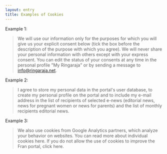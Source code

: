 ```yaml
---
layout: entry
title: Examples of Cookies
---
```


Example 1:

> We will use our information only for the purposes for which you will give us your explicit consent below (tick the box before the description of the purpose with which you agree). We will never share your personal information with others except with your express consent. You can edit the status of your consents at any time in the personal profile "My Ringaraja" or by sending a message to info@ringaraja.net.

Example 2:

> I agree to store my personal data in the portal's user database, to create my personal profile on the portal and to include my e-mail address in the list of recipients of selected e-news (editorial news, news for pregnant women or news for parents) and the list of monthly recipients editorial news.

Example 3:

> We also use cookies from Google Analytics partners, which analyze your behavior on websites. You can read more about individual cookies here. If you do not allow the use of cookies to improve the Fran portal, click here.